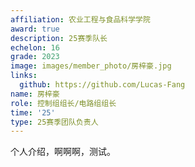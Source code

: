 ```yaml
---
affiliation: 农业工程与食品科学学院
award: true
description: 25赛季队长
echelon: 16
grade: 2023
image: images/member_photo/房梓豪.jpg
links:
  github: https://github.com/Lucas-Fang
name: 房梓豪
role: 控制组组长/电路组组长
time: '25'
type: 25赛季团队负责人
---
```


个人介绍，啊啊啊，测试。